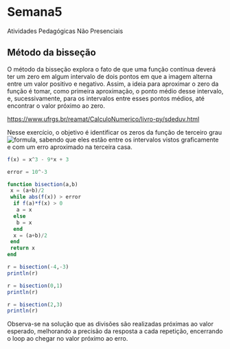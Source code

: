 # Semana5
Atividades Pedagógicas Não Presenciais

## Método da bisseção
O método da bisseção explora o fato de que uma função contínua deverá ter um zero em algum intervalo de dois pontos em que a imagem alterna entre um valor positivo e negativo. Assim, a ideia para aproximar o zero da função é tomar, como primeira aproximação, o ponto médio desse intervalo, e, sucessivamente, para os intervalos entre esses pontos médios, até encontrar o valor próximo ao zero.

https://www.ufrgs.br/reamat/CalculoNumerico/livro-py/sdeduv.html

Nesse exercício, o objetivo é identificar os zeros da função de terceiro grau ![formula](https://render.githubusercontent.com/render/math?math=f(x)=x^3-9x+3), sabendo que eles estão entre os intervalos vistos graficamente e com um erro aproximado na terceira casa.
```julia
f(x) = x^3 - 9*x + 3

error = 10^-3

function bisection(a,b)
 x = (a+b)/2
 while abs(f(x)) > error
  if f(a)*f(x) > 0
   a = x
  else
   b = x
  end
  x = (a+b)/2
 end
 return x
end

r = bisection(-4,-3)
println(r)

r = bisection(0,1)
println(r)

r = bisection(2,3)
println(r)
```

Observa-se na solução que as divisões são realizadas próximas ao valor esperado, melhorando a precisão da resposta a cada repetição, encerrando o loop ao chegar no valor próximo ao erro.
